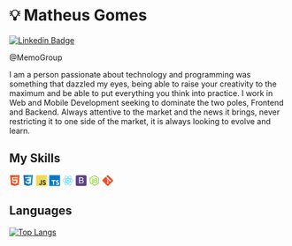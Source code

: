 # :bulb: Matheus Gomes

[![Linkedin Badge](https://img.shields.io/badge/-LinkedIn-blue?style=for-the-badge&logo=Linkedin&logoColor=white&link=https://www.linkedin.com/in/devmatheusgr/)](https://www.linkedin.com/in/devmatheusgr/) 

@MemoGroup

I am a person passionate about technology and programming was something that dazzled my eyes, being able to raise your creativity to the maximum and be able to put everything you think into practice. I work in Web and Mobile Development seeking to dominate the two poles, Frontend and Backend. Always attentive to the market and the news it brings, never restricting it to one side of the market, it is always looking to evolve and learn.


## My Skills
<img src="https://raw.githubusercontent.com/devicons/devicon/master/icons/html5/html5-original.svg" alt="Html" width="20" height="20" style="max-width:100%;"></img>
<img src="https://raw.githubusercontent.com/devicons/devicon/master/icons/css3/css3-original.svg" alt="Css" width="20" height="20" style="max-width:100%;"></img>
<img src="https://raw.githubusercontent.com/devicons/devicon/master/icons/javascript/javascript-original.svg" alt="Javascript" width="20" height="20" style="max-width:100%;"></img>
<img src="https://raw.githubusercontent.com/devicons/devicon/master/icons/typescript/typescript-original.svg" alt="React" width="20" height="20" style="max-width:100%;"></img>
<img src="https://raw.githubusercontent.com/devicons/devicon/master/icons/react/react-original.svg" alt="React" width="20" height="20" style="max-width:100%;"></img>
<img src="https://raw.githubusercontent.com/devicons/devicon/master/icons/bootstrap/bootstrap-plain.svg" alt="Bootstrap" width="20" height="20" style="max-width:100%;"></img>
<img src="https://raw.githubusercontent.com/devicons/devicon/master/icons/nodejs/nodejs-original.svg" alt="NodeJS" width="20" height="20" style="max-width:100%;"></img>
<img src="https://raw.githubusercontent.com/devicons/devicon/master/icons/git/git-original.svg" alt="Git" width="20" height="20" style="max-width:100%;"></img>

## Languages
[![Top Langs](https://github-readme-stats.vercel.app/api/top-langs/?username=devMatheus-Gomes&layout=compact&theme=nightowl)](https://github.com/devMatheus-Gomes/github-readme-stats)
